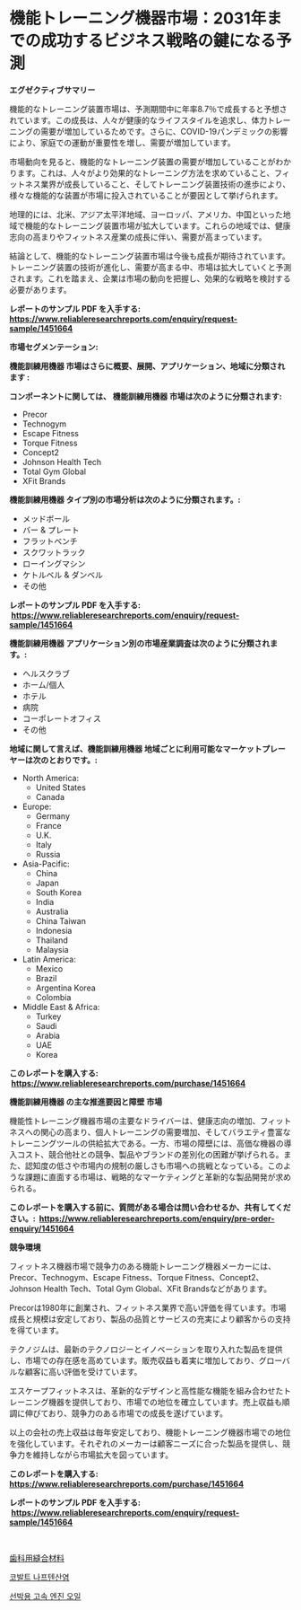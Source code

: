 <p><h1>機能トレーニング機器市場：2031年までの成功するビジネス戦略の鍵になる予測</h1></p><p><strong>エグゼクティブサマリー</strong></p>
<p><p>機能的なトレーニング装置市場は、予測期間中に年率8.7％で成長すると予想されています。この成長は、人々が健康的なライフスタイルを追求し、体力トレーニングの需要が増加しているためです。さらに、COVID-19パンデミックの影響により、家庭での運動が重要性を増し、需要が増加しています。</p><p>市場動向を見ると、機能的なトレーニング装置の需要が増加していることがわかります。これは、人々がより効果的なトレーニング方法を求めていること、フィットネス業界が成長していること、そしてトレーニング装置技術の進歩により、様々な機能的な装置が市場に投入されていることが要因として挙げられます。</p><p>地理的には、北米、アジア太平洋地域、ヨーロッパ、アメリカ、中国といった地域で機能的なトレーニング装置市場が拡大しています。これらの地域では、健康志向の高まりやフィットネス産業の成長に伴い、需要が高まっています。</p><p>結論として、機能的なトレーニング装置市場は今後も成長が期待されています。トレーニング装置の技術が進化し、需要が高まる中、市場は拡大していくと予測されます。これを踏まえ、企業は市場の動向を把握し、効果的な戦略を検討する必要があります。</p></p>
<p><strong>レポートのサンプル PDF を入手する: <a href="https://www.reliableresearchreports.com/enquiry/request-sample/1451664">https://www.reliableresearchreports.com/enquiry/request-sample/1451664</a></strong></p>
<p><strong>市場セグメンテーション:</strong></p>
<p><strong> 機能訓練用機器 市場はさらに概要、展開、アプリケーション、地域に分類されます :</strong></p>
<p><strong>コンポーネントに関しては、 機能訓練用機器 市場は次のように分類されます: &nbsp;</strong></p>
<p><ul><li>Precor</li><li>Technogym</li><li>Escape Fitness</li><li>Torque Fitness</li><li>Concept2</li><li>Johnson Health Tech</li><li>Total Gym Global</li><li>XFit Brands</li></ul></p>
<p><strong> 機能訓練用機器 タイプ別の市場分析は次のように分類されます。:</strong></p>
<p><ul><li>メッドボール</li><li>バー & プレート</li><li>フラットベンチ</li><li>スクワットラック</li><li>ローイングマシン</li><li>ケトルベル & ダンベル</li><li>その他</li></ul></p>
<p><strong>レポートのサンプル PDF を入手する: &nbsp;<a href="https://www.reliableresearchreports.com/enquiry/request-sample/1451664">https://www.reliableresearchreports.com/enquiry/request-sample/1451664</a></strong></p>
<p><strong> 機能訓練用機器 アプリケーション別の市場産業調査は次のように分類されます。:</strong></p>
<p><ul><li>ヘルスクラブ</li><li>ホーム/個人</li><li>ホテル</li><li>病院</li><li>コーポレートオフィス</li><li>その他</li></ul></p>
<p><strong>地域に関して言えば、機能訓練用機器 地域ごとに利用可能なマーケットプレーヤーは次のとおりです。:</strong></p>
<p><ul>
    <li>
        North America:
        <ul>
            <li>United States</li>
            <li>Canada</li>
        </ul>
    </li>
    <li>
        Europe:
        <ul>
            <li>Germany</li>
            <li>France</li>
            <li>U.K.</li>
            <li>Italy</li>
            <li>Russia</li>
        </ul>
    </li>
    <li>
        Asia-Pacific:
        <ul>
            <li>China</li>
            <li>Japan</li>
            <li>South Korea</li>
            <li>India</li>
            <li>Australia</li>
            <li>China Taiwan</li>
            <li>Indonesia</li>
            <li>Thailand</li>
            <li>Malaysia</li>
        </ul>
    </li>
    <li>
        Latin America:
        <ul>
            <li>Mexico</li>
            <li>Brazil</li>
            <li>Argentina Korea</li>
            <li>Colombia</li>
        </ul>
    </li>
    <li>
        Middle East & Africa:
        <ul>
            <li>Turkey</li>
            <li>Saudi</li>
            <li>Arabia</li>
            <li>UAE</li>
            <li>Korea</li>
        </ul>
    </li>
    </ul></p>
<p><strong>このレポートを購入する: &nbsp;<a href="https://www.reliableresearchreports.com/purchase/1451664">https://www.reliableresearchreports.com/purchase/1451664</a></strong></p>
<p><strong>機能訓練用機器 の主な推進要因と障壁 市場</strong></p>
<p><p>機能性トレーニング機器市場の主要なドライバーは、健康志向の増加、フィットネスへの関心の高まり、個人トレーニングの需要増加、そしてバラエティ豊富なトレーニングツールの供給拡大である。一方、市場の障壁には、高価な機器の導入コスト、競合他社との競争、製品やブランドの差別化の困難が挙げられる。また、認知度の低さや市場内の規制の厳しさも市場への挑戦となっている。このような課題に直面する市場は、戦略的なマーケティングと革新的な製品開発が求められる。</p></p>
<p><strong>このレポートを購入する前に、質問がある場合は問い合わせるか、共有してください。:&nbsp; <a href="https://www.reliableresearchreports.com/enquiry/pre-order-enquiry/1451664">https://www.reliableresearchreports.com/enquiry/pre-order-enquiry/1451664</a></strong></p>
<p><strong>競争環境</strong></p>
<p><p>フィットネス機器市場で競争力のある機能トレーニング機器メーカーには、Precor、Technogym、Escape Fitness、Torque Fitness、Concept2、Johnson Health Tech、Total Gym Global、XFit Brandsなどがあります。</p><p>Precorは1980年に創業され、フィットネス業界で高い評価を得ています。市場成長と規模は安定しており、製品の品質とサービスの充実により顧客からの支持を得ています。</p><p>テクノジムは、最新のテクノロジーとイノベーションを取り入れた製品を提供し、市場での存在感を高めています。販売収益も着実に増加しており、グローバルな顧客に高い評価を受けています。</p><p>エスケープフィットネスは、革新的なデザインと高性能な機能を組み合わせたトレーニング機器を提供しており、市場での地位を確立しています。売上収益も順調に伸びており、競争力のある市場での成長を遂げています。</p><p>以上の会社の売上収益は毎年安定しており、機能トレーニング機器市場での地位を強化しています。それぞれのメーカーは顧客ニーズに合った製品を提供し、競争力を維持しながら市場拡大を図っています。</p></p>
<p><strong>このレポートを購入する: &nbsp; <a href="https://www.reliableresearchreports.com/purchase/1451664">https://www.reliableresearchreports.com/purchase/1451664</a></strong></p>
<p><strong>レポートのサンプル PDF を入手する: &nbsp;<a href="https://www.reliableresearchreports.com/enquiry/request-sample/1451664">https://www.reliableresearchreports.com/enquiry/request-sample/1451664</a></strong><strong></strong></p>
<p>&nbsp;</p>
<p><p><a href="https://github.com/EstelWisozk1/Market-Research-Report-List-1/blob/main/793498612103.md">歯科用縫合材料</a></p><p><a href="https://github.com/GabrielBlanda5656/Market-Research-Report-List-1/blob/main/482344611357.md">코발트 나프텐산염</a></p><p><a href="https://github.com/CorEmtymerich56566/Market-Research-Report-List-1/blob/main/704608611358.md">선박용 고속 엔진 오일</a></p></p>